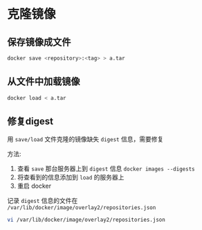 # 克隆镜像

## 保存镜像成文件

```sh
docker save <repository>:<tag> > a.tar
```

## 从文件中加载镜像

```sh
docker load < a.tar
```

## 修复digest

用 `save/load` 文件克隆的镜像缺失 `digest` 信息，需要修复

方法:

1. 查看 `save` 那台服务器上到 `digest` 信息
   `docker images --digests`
2. 将查看到的信息添加到 `load` 的服务器上
3. 重启 docker

记录 `digest` 信息的文件在 `/var/lib/docker/image/overlay2/repositories.json`

```sh
vi /var/lib/docker/image/overlay2/repositories.json
```
